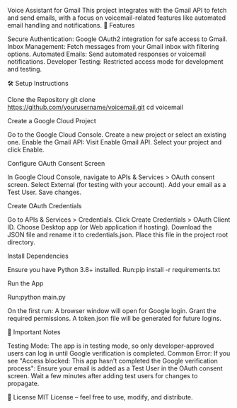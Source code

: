 Voice Assistant for Gmail
This project integrates with the Gmail API to fetch and send emails, with a focus on voicemail-related features like automated email handling and notifications.
🚀 Features

Secure Authentication: Google OAuth2 integration for safe access to Gmail.
Inbox Management: Fetch messages from your Gmail inbox with filtering options.
Automated Emails: Send automated responses or voicemail notifications.
Developer Testing: Restricted access mode for development and testing.

🛠️ Setup Instructions

Clone the Repository
git clone https://github.com/yourusername/voicemail.git
cd voicemail


Create a Google Cloud Project

Go to the Google Cloud Console.
Create a new project or select an existing one.
Enable the Gmail API:
Visit Enable Gmail API.
Select your project and click Enable.




Configure OAuth Consent Screen

In Google Cloud Console, navigate to APIs & Services > OAuth consent screen.
Select External (for testing with your account).
Add your email as a Test User.
Save changes.


Create OAuth Credentials

Go to APIs & Services > Credentials.
Click Create Credentials > OAuth Client ID.
Choose Desktop app (or Web application if hosting).
Download the JSON file and rename it to credentials.json.
Place this file in the project root directory.


Install Dependencies

Ensure you have Python 3.8+ installed.
Run:pip install -r requirements.txt




Run the App

Run:python main.py


On the first run:
A browser window will open for Google login.
Grant the required permissions.
A token.json file will be generated for future logins.





📌 Important Notes

Testing Mode: The app is in testing mode, so only developer-approved users can log in until Google verification is completed.
Common Error: If you see "Access blocked: This app hasn't completed the Google verification process":
Ensure your email is added as a Test User in the OAuth consent screen.
Wait a few minutes after adding test users for changes to propagate.



📜 License
MIT License – feel free to use, modify, and distribute.
